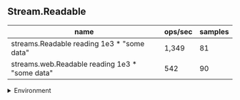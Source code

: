 ## Stream.Readable

|name|ops/sec|samples|
|-|-|-|
|streams.Readable reading 1e3 * "some data"|1,349|81|
|streams.web.Readable reading 1e3 * "some data"|542|90|


<details>
<summary>Environment</summary>

* __Machine:__ linux x64 | 2 vCPUs | 6.8GB Mem
* __Run:__ Tue Oct 24 2023 17:42:39 GMT+0000 (Coordinated Universal Time)
</details>

<!--
{"environment":{"platform":"linux","arch":"x64","cpus":2,"totalMemory":6.7597503662109375},"benchmarks":[{"name":"streams.Readable reading 1e3 * \"some data\"","opsSec":1348.9354938720296,"samples":4},{"name":"streams.web.Readable reading 1e3 * \"some data\"","opsSec":541.9634958683044,"samples":5}]}-->

